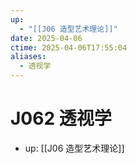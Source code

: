 ```yaml
---
up:
  - "[[J06 造型艺术理论]]"
date: 2025-04-06
ctime: 2025-04-06T17:55:04
aliases:
  - 透视学
---
```


# J062 透视学

- up: [[J06 造型艺术理论]]
